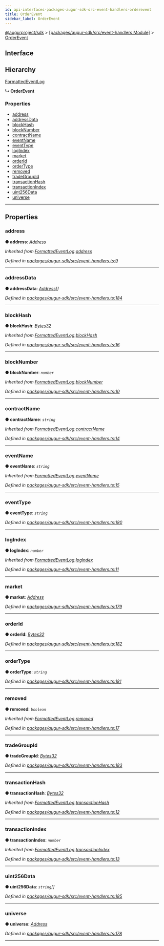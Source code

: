 ```yaml
---
id: api-interfaces-packages-augur-sdk-src-event-handlers-orderevent
title: OrderEvent
sidebar_label: OrderEvent
---
```


[@augurproject/sdk](api-readme.md) > [[packages/augur-sdk/src/event-handlers Module]](api-modules-packages-augur-sdk-src-event-handlers-module.md) > [OrderEvent](api-interfaces-packages-augur-sdk-src-event-handlers-orderevent.md)

## Interface

## Hierarchy

 [FormattedEventLog](api-interfaces-packages-augur-sdk-src-event-handlers-formattedeventlog.md)

**↳ OrderEvent**

### Properties

* [address](api-interfaces-packages-augur-sdk-src-event-handlers-orderevent.md#address)
* [addressData](api-interfaces-packages-augur-sdk-src-event-handlers-orderevent.md#addressdata)
* [blockHash](api-interfaces-packages-augur-sdk-src-event-handlers-orderevent.md#blockhash)
* [blockNumber](api-interfaces-packages-augur-sdk-src-event-handlers-orderevent.md#blocknumber)
* [contractName](api-interfaces-packages-augur-sdk-src-event-handlers-orderevent.md#contractname)
* [eventName](api-interfaces-packages-augur-sdk-src-event-handlers-orderevent.md#eventname)
* [eventType](api-interfaces-packages-augur-sdk-src-event-handlers-orderevent.md#eventtype)
* [logIndex](api-interfaces-packages-augur-sdk-src-event-handlers-orderevent.md#logindex)
* [market](api-interfaces-packages-augur-sdk-src-event-handlers-orderevent.md#market)
* [orderId](api-interfaces-packages-augur-sdk-src-event-handlers-orderevent.md#orderid)
* [orderType](api-interfaces-packages-augur-sdk-src-event-handlers-orderevent.md#ordertype)
* [removed](api-interfaces-packages-augur-sdk-src-event-handlers-orderevent.md#removed)
* [tradeGroupId](api-interfaces-packages-augur-sdk-src-event-handlers-orderevent.md#tradegroupid)
* [transactionHash](api-interfaces-packages-augur-sdk-src-event-handlers-orderevent.md#transactionhash)
* [transactionIndex](api-interfaces-packages-augur-sdk-src-event-handlers-orderevent.md#transactionindex)
* [uint256Data](api-interfaces-packages-augur-sdk-src-event-handlers-orderevent.md#uint256data)
* [universe](api-interfaces-packages-augur-sdk-src-event-handlers-orderevent.md#universe)

---

## Properties

<a id="address"></a>

###  address

**● address**: *[Address](api-modules-packages-augur-sdk-src-event-handlers-module.md#address)*

*Inherited from [FormattedEventLog](api-interfaces-packages-augur-sdk-src-event-handlers-formattedeventlog.md).[address](api-interfaces-packages-augur-sdk-src-event-handlers-formattedeventlog.md#address)*

*Defined in [packages/augur-sdk/src/event-handlers.ts:9](https://github.com/AugurProject/augur/blob/0ea8996003/packages/augur-sdk/src/event-handlers.ts#L9)*

___
<a id="addressdata"></a>

###  addressData

**● addressData**: *[Address](api-modules-packages-augur-sdk-src-event-handlers-module.md#address)[]*

*Defined in [packages/augur-sdk/src/event-handlers.ts:184](https://github.com/AugurProject/augur/blob/0ea8996003/packages/augur-sdk/src/event-handlers.ts#L184)*

___
<a id="blockhash"></a>

###  blockHash

**● blockHash**: *[Bytes32](api-modules-packages-augur-sdk-src-event-handlers-module.md#bytes32)*

*Inherited from [FormattedEventLog](api-interfaces-packages-augur-sdk-src-event-handlers-formattedeventlog.md).[blockHash](api-interfaces-packages-augur-sdk-src-event-handlers-formattedeventlog.md#blockhash)*

*Defined in [packages/augur-sdk/src/event-handlers.ts:16](https://github.com/AugurProject/augur/blob/0ea8996003/packages/augur-sdk/src/event-handlers.ts#L16)*

___
<a id="blocknumber"></a>

###  blockNumber

**● blockNumber**: *`number`*

*Inherited from [FormattedEventLog](api-interfaces-packages-augur-sdk-src-event-handlers-formattedeventlog.md).[blockNumber](api-interfaces-packages-augur-sdk-src-event-handlers-formattedeventlog.md#blocknumber)*

*Defined in [packages/augur-sdk/src/event-handlers.ts:10](https://github.com/AugurProject/augur/blob/0ea8996003/packages/augur-sdk/src/event-handlers.ts#L10)*

___
<a id="contractname"></a>

###  contractName

**● contractName**: *`string`*

*Inherited from [FormattedEventLog](api-interfaces-packages-augur-sdk-src-event-handlers-formattedeventlog.md).[contractName](api-interfaces-packages-augur-sdk-src-event-handlers-formattedeventlog.md#contractname)*

*Defined in [packages/augur-sdk/src/event-handlers.ts:14](https://github.com/AugurProject/augur/blob/0ea8996003/packages/augur-sdk/src/event-handlers.ts#L14)*

___
<a id="eventname"></a>

###  eventName

**● eventName**: *`string`*

*Inherited from [FormattedEventLog](api-interfaces-packages-augur-sdk-src-event-handlers-formattedeventlog.md).[eventName](api-interfaces-packages-augur-sdk-src-event-handlers-formattedeventlog.md#eventname)*

*Defined in [packages/augur-sdk/src/event-handlers.ts:15](https://github.com/AugurProject/augur/blob/0ea8996003/packages/augur-sdk/src/event-handlers.ts#L15)*

___
<a id="eventtype"></a>

###  eventType

**● eventType**: *`string`*

*Defined in [packages/augur-sdk/src/event-handlers.ts:180](https://github.com/AugurProject/augur/blob/0ea8996003/packages/augur-sdk/src/event-handlers.ts#L180)*

___
<a id="logindex"></a>

###  logIndex

**● logIndex**: *`number`*

*Inherited from [FormattedEventLog](api-interfaces-packages-augur-sdk-src-event-handlers-formattedeventlog.md).[logIndex](api-interfaces-packages-augur-sdk-src-event-handlers-formattedeventlog.md#logindex)*

*Defined in [packages/augur-sdk/src/event-handlers.ts:11](https://github.com/AugurProject/augur/blob/0ea8996003/packages/augur-sdk/src/event-handlers.ts#L11)*

___
<a id="market"></a>

###  market

**● market**: *[Address](api-modules-packages-augur-sdk-src-event-handlers-module.md#address)*

*Defined in [packages/augur-sdk/src/event-handlers.ts:179](https://github.com/AugurProject/augur/blob/0ea8996003/packages/augur-sdk/src/event-handlers.ts#L179)*

___
<a id="orderid"></a>

###  orderId

**● orderId**: *[Bytes32](api-modules-packages-augur-sdk-src-event-handlers-module.md#bytes32)*

*Defined in [packages/augur-sdk/src/event-handlers.ts:182](https://github.com/AugurProject/augur/blob/0ea8996003/packages/augur-sdk/src/event-handlers.ts#L182)*

___
<a id="ordertype"></a>

###  orderType

**● orderType**: *`string`*

*Defined in [packages/augur-sdk/src/event-handlers.ts:181](https://github.com/AugurProject/augur/blob/0ea8996003/packages/augur-sdk/src/event-handlers.ts#L181)*

___
<a id="removed"></a>

###  removed

**● removed**: *`boolean`*

*Inherited from [FormattedEventLog](api-interfaces-packages-augur-sdk-src-event-handlers-formattedeventlog.md).[removed](api-interfaces-packages-augur-sdk-src-event-handlers-formattedeventlog.md#removed)*

*Defined in [packages/augur-sdk/src/event-handlers.ts:17](https://github.com/AugurProject/augur/blob/0ea8996003/packages/augur-sdk/src/event-handlers.ts#L17)*

___
<a id="tradegroupid"></a>

###  tradeGroupId

**● tradeGroupId**: *[Bytes32](api-modules-packages-augur-sdk-src-event-handlers-module.md#bytes32)*

*Defined in [packages/augur-sdk/src/event-handlers.ts:183](https://github.com/AugurProject/augur/blob/0ea8996003/packages/augur-sdk/src/event-handlers.ts#L183)*

___
<a id="transactionhash"></a>

###  transactionHash

**● transactionHash**: *[Bytes32](api-modules-packages-augur-sdk-src-event-handlers-module.md#bytes32)*

*Inherited from [FormattedEventLog](api-interfaces-packages-augur-sdk-src-event-handlers-formattedeventlog.md).[transactionHash](api-interfaces-packages-augur-sdk-src-event-handlers-formattedeventlog.md#transactionhash)*

*Defined in [packages/augur-sdk/src/event-handlers.ts:12](https://github.com/AugurProject/augur/blob/0ea8996003/packages/augur-sdk/src/event-handlers.ts#L12)*

___
<a id="transactionindex"></a>

###  transactionIndex

**● transactionIndex**: *`number`*

*Inherited from [FormattedEventLog](api-interfaces-packages-augur-sdk-src-event-handlers-formattedeventlog.md).[transactionIndex](api-interfaces-packages-augur-sdk-src-event-handlers-formattedeventlog.md#transactionindex)*

*Defined in [packages/augur-sdk/src/event-handlers.ts:13](https://github.com/AugurProject/augur/blob/0ea8996003/packages/augur-sdk/src/event-handlers.ts#L13)*

___
<a id="uint256data"></a>

###  uint256Data

**● uint256Data**: *`string`[]*

*Defined in [packages/augur-sdk/src/event-handlers.ts:185](https://github.com/AugurProject/augur/blob/0ea8996003/packages/augur-sdk/src/event-handlers.ts#L185)*

___
<a id="universe"></a>

###  universe

**● universe**: *[Address](api-modules-packages-augur-sdk-src-event-handlers-module.md#address)*

*Defined in [packages/augur-sdk/src/event-handlers.ts:178](https://github.com/AugurProject/augur/blob/0ea8996003/packages/augur-sdk/src/event-handlers.ts#L178)*

___

